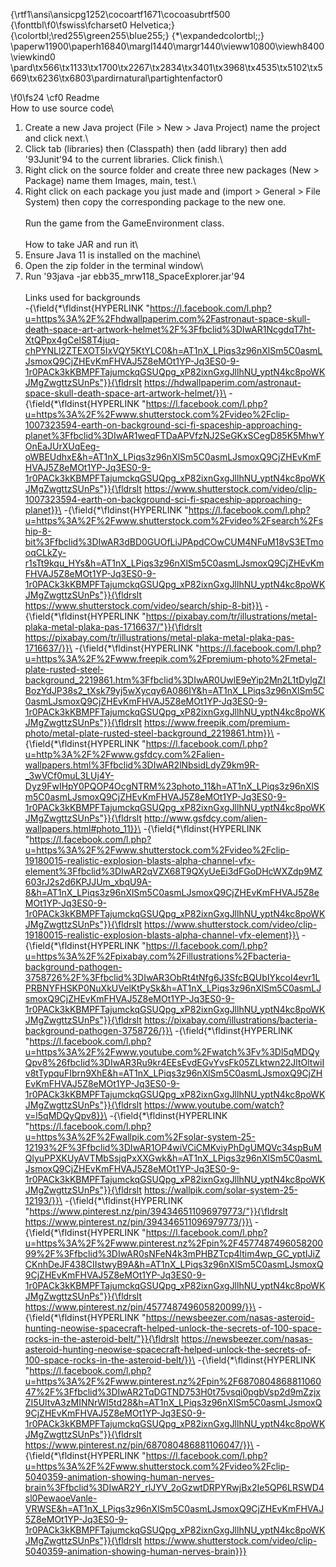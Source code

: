 {\rtf1\ansi\ansicpg1252\cocoartf1671\cocoasubrtf500
{\fonttbl\f0\fswiss\fcharset0 Helvetica;}
{\colortbl;\red255\green255\blue255;}
{\*\expandedcolortbl;;}
\paperw11900\paperh16840\margl1440\margr1440\vieww10800\viewh8400\viewkind0
\pard\tx566\tx1133\tx1700\tx2267\tx2834\tx3401\tx3968\tx4535\tx5102\tx5669\tx6236\tx6803\pardirnatural\partightenfactor0

\f0\fs24 \cf0 Readme\
How to use source code\
1. Create a new Java project (File > New > Java Project) name the project and click next.\
2. Click tab (libraries) then (Classpath) then (add library) then add \'93Junit\'94 to the current libraries. Click finish.\
3. Right click on the source folder and create three new packages (New > Package) name them Images, main, test.\
4. Right click on each package you just made and (import > General > File System) then copy the corresponding package to the new one.\
\
Run the game from the GameEnvironment class.\
\
How to take JAR and run it\
1. Ensure Java 11 is installed on the machine\
2. Open the zip folder in the terminal window\
3. Run \'93java -jar ebb35_mrw118_SpaceExplorer.jar\'94\
\
Links used for backgrounds\
-{\field{\*\fldinst{HYPERLINK "https://l.facebook.com/l.php?u=https%3A%2F%2Fhdwallpaperim.com%2Fastronaut-space-skull-death-space-art-artwork-helmet%2F%3Ffbclid%3DIwAR1NcgdqT7ht-XtQPpx4gCelS8T4juq-chPYNLl2ZTEXOT5IxVQY5KtYLC0&h=AT1nX_LPiqs3z96nXlSm5C0asmLJsmoxQ9CjZHEvKmFHVAJ5Z8eMOt1YP-Jq3ES0-9-1r0PACk3kKBMPFTajumckqGSUQpg_xP82ixnGxgJllhNU_yptN4kc8poWKJMgZwgttzSUnPs"}}{\fldrslt https://hdwallpaperim.com/astronaut-space-skull-death-space-art-artwork-helmet/}}\
-{\field{\*\fldinst{HYPERLINK "https://l.facebook.com/l.php?u=https%3A%2F%2Fwww.shutterstock.com%2Fvideo%2Fclip-1007323594-earth-on-background-sci-fi-spaceship-approaching-planet%3Ffbclid%3DIwAR1weqFTDaAPVfzNJ2SeGKxSCegD85K5MhwYOnEaJUrXUqEeg-oWBEUdhxE&h=AT1nX_LPiqs3z96nXlSm5C0asmLJsmoxQ9CjZHEvKmFHVAJ5Z8eMOt1YP-Jq3ES0-9-1r0PACk3kKBMPFTajumckqGSUQpg_xP82ixnGxgJllhNU_yptN4kc8poWKJMgZwgttzSUnPs"}}{\fldrslt https://www.shutterstock.com/video/clip-1007323594-earth-on-background-sci-fi-spaceship-approaching-planet}}\
-{\field{\*\fldinst{HYPERLINK "https://l.facebook.com/l.php?u=https%3A%2F%2Fwww.shutterstock.com%2Fvideo%2Fsearch%2Fship-8-bit%3Ffbclid%3DIwAR3dBD0GUOfLiJPApdCOwCUM4NFuM18vS3ETmooqCLkZy-r1sTt9kqu_HYs&h=AT1nX_LPiqs3z96nXlSm5C0asmLJsmoxQ9CjZHEvKmFHVAJ5Z8eMOt1YP-Jq3ES0-9-1r0PACk3kKBMPFTajumckqGSUQpg_xP82ixnGxgJllhNU_yptN4kc8poWKJMgZwgttzSUnPs"}}{\fldrslt https://www.shutterstock.com/video/search/ship-8-bit}}\
-{\field{\*\fldinst{HYPERLINK "https://pixabay.com/tr/illustrations/metal-plaka-metal-plaka-pas-1716637/"}}{\fldrslt https://pixabay.com/tr/illustrations/metal-plaka-metal-plaka-pas-1716637/}}\
-{\field{\*\fldinst{HYPERLINK "https://l.facebook.com/l.php?u=https%3A%2F%2Fwww.freepik.com%2Fpremium-photo%2Fmetal-plate-rusted-steel-background_2219861.htm%3Ffbclid%3DIwAR0UwlE9eYip2Mn2L1tDylgZIBozYdJP38s2_tXsk79yj5wXycqy6A086IY&h=AT1nX_LPiqs3z96nXlSm5C0asmLJsmoxQ9CjZHEvKmFHVAJ5Z8eMOt1YP-Jq3ES0-9-1r0PACk3kKBMPFTajumckqGSUQpg_xP82ixnGxgJllhNU_yptN4kc8poWKJMgZwgttzSUnPs"}}{\fldrslt https://www.freepik.com/premium-photo/metal-plate-rusted-steel-background_2219861.htm}}\
-{\field{\*\fldinst{HYPERLINK "https://l.facebook.com/l.php?u=http%3A%2F%2Fwww.gsfdcy.com%2Falien-wallpapers.html%3Ffbclid%3DIwAR2lNbsidLdyZ9km9R-_3wVCf0muL3LUj4Y-Dyz9FwIHpY0PQOP4OcgNTRM%23photo_11&h=AT1nX_LPiqs3z96nXlSm5C0asmLJsmoxQ9CjZHEvKmFHVAJ5Z8eMOt1YP-Jq3ES0-9-1r0PACk3kKBMPFTajumckqGSUQpg_xP82ixnGxgJllhNU_yptN4kc8poWKJMgZwgttzSUnPs"}}{\fldrslt http://www.gsfdcy.com/alien-wallpapers.html#photo_11}}\
-{\field{\*\fldinst{HYPERLINK "https://l.facebook.com/l.php?u=https%3A%2F%2Fwww.shutterstock.com%2Fvideo%2Fclip-19180015-realistic-explosion-blasts-alpha-channel-vfx-element%3Ffbclid%3DIwAR2qVZX68T9QXyUeEi3dFGoDHcWXZdp9MZ603rJ2s2d6KPJJUm_xbqU9A-8&h=AT1nX_LPiqs3z96nXlSm5C0asmLJsmoxQ9CjZHEvKmFHVAJ5Z8eMOt1YP-Jq3ES0-9-1r0PACk3kKBMPFTajumckqGSUQpg_xP82ixnGxgJllhNU_yptN4kc8poWKJMgZwgttzSUnPs"}}{\fldrslt https://www.shutterstock.com/video/clip-19180015-realistic-explosion-blasts-alpha-channel-vfx-element}}\
-{\field{\*\fldinst{HYPERLINK "https://l.facebook.com/l.php?u=https%3A%2F%2Fpixabay.com%2Fillustrations%2Fbacteria-background-pathogen-3758726%2F%3Ffbclid%3DIwAR3ObRt4tNfg6J3SfcBQUbIYkcoI4evr1LPRBNYFHSKP0NuXkUVelKtPySk&h=AT1nX_LPiqs3z96nXlSm5C0asmLJsmoxQ9CjZHEvKmFHVAJ5Z8eMOt1YP-Jq3ES0-9-1r0PACk3kKBMPFTajumckqGSUQpg_xP82ixnGxgJllhNU_yptN4kc8poWKJMgZwgttzSUnPs"}}{\fldrslt https://pixabay.com/illustrations/bacteria-background-pathogen-3758726/}}\
-{\field{\*\fldinst{HYPERLINK "https://l.facebook.com/l.php?u=https%3A%2F%2Fwww.youtube.com%2Fwatch%3Fv%3Dl5qMDQyQpv8%26fbclid%3DIwAR3Ru9kr4EEsEvdEGvYvsFk05ZLktwn22JltOltwiIv8tTypquFIbrn9XhE&h=AT1nX_LPiqs3z96nXlSm5C0asmLJsmoxQ9CjZHEvKmFHVAJ5Z8eMOt1YP-Jq3ES0-9-1r0PACk3kKBMPFTajumckqGSUQpg_xP82ixnGxgJllhNU_yptN4kc8poWKJMgZwgttzSUnPs"}}{\fldrslt https://www.youtube.com/watch?v=l5qMDQyQpv8}}\
-{\field{\*\fldinst{HYPERLINK "https://l.facebook.com/l.php?u=https%3A%2F%2Fwallpik.com%2Fsolar-system-25-12193%2F%3Ffbclid%3DIwAR1OP4wiVCiCMKviyPhDgUMQVc34spBuMQlyuPPXKUyAVTMbSsjqPxXXGwk&h=AT1nX_LPiqs3z96nXlSm5C0asmLJsmoxQ9CjZHEvKmFHVAJ5Z8eMOt1YP-Jq3ES0-9-1r0PACk3kKBMPFTajumckqGSUQpg_xP82ixnGxgJllhNU_yptN4kc8poWKJMgZwgttzSUnPs"}}{\fldrslt https://wallpik.com/solar-system-25-12193/}}\
-{\field{\*\fldinst{HYPERLINK "https://www.pinterest.nz/pin/394346511096979773/"}}{\fldrslt https://www.pinterest.nz/pin/394346511096979773/}}\
-{\field{\*\fldinst{HYPERLINK "https://l.facebook.com/l.php?u=https%3A%2F%2Fwww.pinterest.nz%2Fpin%2F457748749605820099%2F%3Ffbclid%3DIwAR0sNFeN4k3mPHBZTcp4ltim4wp_GC_yptIJiZCKnhDeJF438CIIstwyB9A&h=AT1nX_LPiqs3z96nXlSm5C0asmLJsmoxQ9CjZHEvKmFHVAJ5Z8eMOt1YP-Jq3ES0-9-1r0PACk3kKBMPFTajumckqGSUQpg_xP82ixnGxgJllhNU_yptN4kc8poWKJMgZwgttzSUnPs"}}{\fldrslt https://www.pinterest.nz/pin/457748749605820099/}}\
-{\field{\*\fldinst{HYPERLINK "https://newsbeezer.com/nasas-asteroid-hunting-neowise-spacecraft-helped-unlock-the-secrets-of-100-space-rocks-in-the-asteroid-belt/"}}{\fldrslt https://newsbeezer.com/nasas-asteroid-hunting-neowise-spacecraft-helped-unlock-the-secrets-of-100-space-rocks-in-the-asteroid-belt/}}\
-{\field{\*\fldinst{HYPERLINK "https://l.facebook.com/l.php?u=https%3A%2F%2Fwww.pinterest.nz%2Fpin%2F687080486881106047%2F%3Ffbclid%3DIwAR2TqDGTND753H0t75vsqi0pgbVsp2d9mZzjxZI5UltvA3zMINNrWI5td28&h=AT1nX_LPiqs3z96nXlSm5C0asmLJsmoxQ9CjZHEvKmFHVAJ5Z8eMOt1YP-Jq3ES0-9-1r0PACk3kKBMPFTajumckqGSUQpg_xP82ixnGxgJllhNU_yptN4kc8poWKJMgZwgttzSUnPs"}}{\fldrslt https://www.pinterest.nz/pin/687080486881106047/}}\
-{\field{\*\fldinst{HYPERLINK "https://l.facebook.com/l.php?u=https%3A%2F%2Fwww.shutterstock.com%2Fvideo%2Fclip-5040359-animation-showing-human-nerves-brain%3Ffbclid%3DIwAR2Y_rlJYV_2oGzwtDRPYRwjBx2Ie5QP6LRSWD4sl0PewaoeVanle-VRWSE&h=AT1nX_LPiqs3z96nXlSm5C0asmLJsmoxQ9CjZHEvKmFHVAJ5Z8eMOt1YP-Jq3ES0-9-1r0PACk3kKBMPFTajumckqGSUQpg_xP82ixnGxgJllhNU_yptN4kc8poWKJMgZwgttzSUnPs"}}{\fldrslt https://www.shutterstock.com/video/clip-5040359-animation-showing-human-nerves-brain}}}
